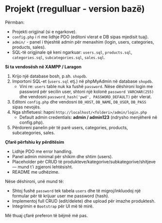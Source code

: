 # Projekt (rregulluar - version bazë)

Përmban:
- Projekti origjinal (si e ngarkove).
- `config.php` i ri me lidhje PDO (editoni vlerat e DB sipas mjedisit tuaj).
- `admin/` - panel i thjeshtë admin për menaxhim (login, users, categories, products, sales).
- SQL-të origjinale që keni ngarkuar: `users.sql`, `products.sql`, `categories.sql`, `subcategories.sql`, `sales.sql`.

**Si ta vendosësh në XAMPP / Laragon**
1. Krijo një database bosh, p.sh. `shopdb`.
2. Importoni SQL-et (`users.sql` etj.) në phpMyAdmin në database `shopdb`.
   - Vini re: `users` table nuk ka fushë `password`. Nëse dëshironi login me password për secilin user, shtoni një kolonë `password VARCHAR(255)` dhe vendosni `password_hash('pwd', PASSWORD_DEFAULT)` për vlerat.
3. Editoni `config.php` dhe vendosni `DB_HOST`, `DB_NAME`, `DB_USER`, `DB_PASS` sipas nevojës.
4. Nga shfletuesi: hapni `http://localhost/<folderi>/admin/login.php`
   - Default admin credentials: **admin / admin123** (ndrysho menjëherë në config.php).
5. Përdoreni panelin për të parë users, categories, products, subcategories, sales.

**Çfarë përfshiu ky përditësim**
- Lidhje PDO me error handling.
- Panel admin minimal për shikim dhe shtim (users).
- Placeholder për CRUD të produkteve/kategorive/subkategorive/shitjeve — mund t'i zgjeroni lehtësisht.
- README me udhëzime.

Nëse dëshironi, unë mund të:
- Shtoj fushë `password` tek tabela `users` dhe të migroj/inkluodoj një formular për të krijuar user me password (hash).
- Implementoj full CRUD (edit/delete) dhe upload për imazhe produktesh.
- Integrimin e `Bootstrap` për UI më të mirë.

Më thuaj çfarë preferon të bëjmë më pas.
